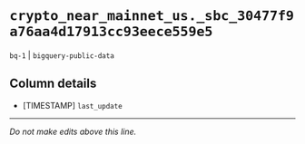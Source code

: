 # `crypto_near_mainnet_us._sbc_30477f9a76aa4d17913cc93eece559e5`
`bq-1` | `bigquery-public-data`

## Column details
* [TIMESTAMP] `last_update`

-------------------------------------------------------------------------------
*Do not make edits above this line.*
